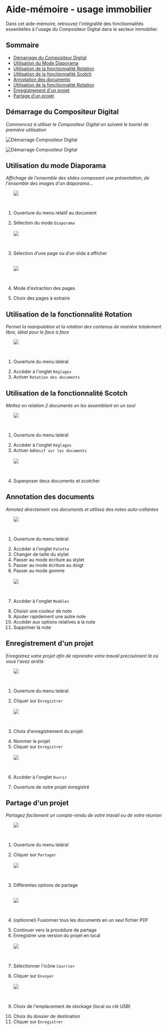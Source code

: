 # Aide-mémoire - usage immobilier

Dans cet aide-mémoire, retrouvez l'intégralité des fonctionnalités essentielles à l'usage du Compositeur Digital dans le secteur immobilier.  


## Sommaire

* [Démarrage du Compositeur Digital](#démarrage-du-compositeur-digital)
* [Utilisation du Mode Diaporama](#utilisation-du-mode-diaporama)
* [Utilisation de la fonctionnalité Rotation](#utilisation-de-la-fonctionnalité-rotation)
* [Utilisation de la fonctionnalité Scotch](#utilisation-de-la-fonctionnalité-scotch)
* [Annotation des documents](#annotation-des-documents)
* [Utilisation de la fonctionnalité Rotation](#utilisation-de-la-fonctionnalité-rotation)
* [Enregistrement d'un projet](#enregistrement-d'-un-projet)
* [Partage d'un projet](#partage-d'-un-projet)  


## Démarrage du Compositeur Digital

*Commencez à utiliser le Compositeur Digital en suivant le tuoriel de première utilisation*

![Démarrage Compositeur Digital](../img/tutoriel1.jpg)

![Démarrage Compositeur Digital](../img/tutoriel2.jpg)  


## Utilisation du mode Diaporama

*Affichage de l'ensemble des slides composant une présentation, de l'ensemble des images d'un diaporama...*

<ol>
<img src="../img/diaporama1.jpg"/>

  <br><li>Ouverture du menu relatif au document</li>
  <li>Sélection du mode <code>Diaporama</code></li><br>

<img src="../img/diaporama2.jpg"/>

  <br><li>Sélection d’une page ou d’un slide à afficher</li><br>

<img src="../img/diaporama3.jpg"/>

  <br><li>Mode d'extraction des pages</li>
  <li>Choix des pages à extraire</li>
</ol>  


## Utilisation de la fonctionnalité Rotation

*Permet la manipulation et la rotation des contenus de manière totalement libre, idéal pour le face à face*

<ol>
<img src="../img/rotation1.jpg"/>

  <br><li>Ouverture du menu latéral</li>
  <li>Accéder à l'onglet <code>Réglages</code></li>
  <li>Activer <code>Rotation des documents</code></li>
</ol>  


## Utilisation de la fonctionnalité Scotch

*Mettez en relation 2 documents en les assemblant en un seul*

<ol>
<img src="../img/scotch1.jpg"/>

  <br><li>Ouverture du menu latéral</li>
  <li>Accéder à l'onglet <code>Réglages</code></li>
  <li>Activer <code>Adhésif sur les documents</code></li><br>

<img src="../img/scotch2.jpg"/>

  <br><li>Superposer deux documents et scotcher</li>
</ol>  


## Annotation des documents

*Annotez directement vos documents et utilisez des notes auto-collantes*

<ol>
<img src="../img/annotation1.jpg"/>

  <br><li>Ouverture du menu latéral</li>
  <li>Accéder à l'onglet <code>Palette</code></li>
  <li>Changer de taille du stylet</li>
  <li>Passer au mode écriture au stylet</li>
  <li>Passer au mode écriture au doigt</li>
  <li>Passer au mode gomme</li><br>

<img src="../img/annotation2.jpg"/>

  <br><li>Accéder à l'onglet <code>Modèles</code></li>
  <li>Choisir une couleur de note</li>
  <li>Ajouter rapidement une autre note</li>
  <li>Accéder aux options relatives à la note</li>
  <li>Supprimer la note</li>
</ol>
  
  
## Enregistrement d'un projet

*Enregistrez votre projet afin de reprendre votre travail précisément là où vous l'avez arrêté*

<ol>
<img src="../img/enregistrement1.jpg"/>

  <br><li>Ouverture du menu latéral</li>
  <li>Cliquer sur <code>Enregistrer</code></li><br>

<img src="../img/enregistrement2.jpg"/>

  <br><li>Choix d'enregistrement du projet</li>
  <li>Nommer le projet</li>
  <li>Cliquer sur <code>Enregistrer</code></li><br>

<img src="../img/enregistrement3.jpg"/>

  <br><li>Accéder à l'onglet <code>Ouvrir</code></li>
  <li>Ouverture de votre projet enregistré</li>
</ol>
  

## Partage d'un projet

*Partagez facilement un compte-rendu de votre travail ou de votre réunion*

<ol>
<img src="../img/partage1.jpg"/>

  <br><li>Ouverture du menu latéral</li>
  <li>Cliquer sur <code>Partager</code></li><br>

<img src="../img/partage2.jpg"/>

  <br><li>Différentes options de partage</li><br>

<img src="../img/partage3.jpg"/>

  <br><li>(optionnel) Fusionner tous les documents en un seul fichier PDF</li>
  <li>Continuer vers la procédure de partage</li>
  <li>Enregistrer une version du projet en local</li><br>
  
<img src="../img/partage4.jpg"/>

  <br><li>Sélectionner l'icône <code>Courrier</code></li>
  <li>Cliquer sur <code>Envoyer</code></li><br>

<img src="../img/partage5.jpg"/>

  <br><li>Choix de l'emplacement de stockage (local ou clé USB)</li>
  <li>Choix du dossier de destination</li>
  <li>Cliquer sur <code>Enregistrer</code></li>
</ol>
